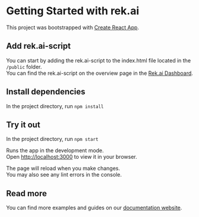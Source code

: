 # Getting Started with rek.ai

This project was bootstrapped with [Create React App](https://github.com/facebook/create-react-app).

## Add rek.ai-script

You can start by adding the rek.ai-script to the index.html file located in the `/public` folder.\
You can find the rek.ai-script on the overview page in the [Rek.ai Dashboard](https://dashboard.rek.ai/).

## Install dependencies

In the project directory, run `npm install`

## Try it out

In the project directory, run `npm start`

Runs the app in the development mode.\
Open [http://localhost:3000](http://localhost:3000) to view it in your browser.

The page will reload when you make changes.\
You may also see any lint errors in the console.

## Read more

You can find more examples and guides on our  [documentation website](https://docs.rek.ai/).